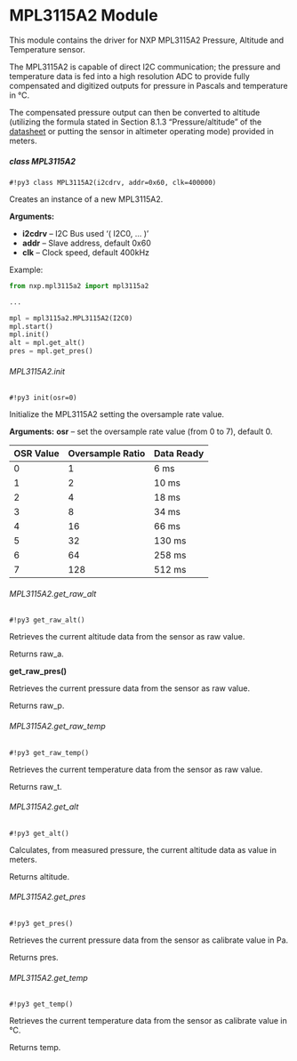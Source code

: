 # MPL3115A2 Module

This module contains the driver for NXP MPL3115A2 Pressure, Altitude and Temperature sensor.

The MPL3115A2 is capable of direct I2C communication; the pressure and temperature data is fed into a high resolution ADC to provide fully compensated and digitized outputs for pressure in Pascals and temperature in °C.

The compensated pressure output can then be converted to altitude (utilizing the formula stated in Section 8.1.3 “Pressure/altitude” of the [datasheet](http://www.nxp.com/assets/documents/data/en/data-sheets/MPL3115A2.pdf) or putting the sensor in altimeter operating mode) provided in meters.

##### class MPL3115A2

```#!py3 class MPL3115A2(i2cdrv, addr=0x60, clk=400000)```

Creates an instance of a new MPL3115A2.


**Arguments:**

    
-	**i2cdrv** – I2C Bus used ‘( I2C0, … )’
-	**addr** – Slave address, default 0x60
-	**clk** – Clock speed, default 400kHz


Example:

```py
from nxp.mpl3115a2 import mpl3115a2

...

mpl = mpl3115a2.MPL3115A2(I2C0)
mpl.start()
mpl.init()
alt = mpl.get_alt()
pres = mpl.get_pres()
```

###### MPL3115A2.init

```#!py3 init(osr=0)```

Initialize the MPL3115A2 setting the oversample rate value.


**Arguments:** **osr** – set the oversample rate value (from 0 to 7), default 0.

| OSR Value | Oversample Ratio | Data Ready |
|-----------|------------------|------------|
| 0         | 1                | 6 ms       |
| 1         | 2                | 10 ms      |
| 2         | 4                | 18 ms      |
| 3         | 8                | 34 ms      |
| 4         | 16               | 66 ms      |
| 5         | 32               | 130 ms     |
| 6         | 64               | 258 ms     |
| 7         | 128              | 512 ms     |

###### MPL3115A2.get_raw_alt

```#!py3 get_raw_alt()```

Retrieves the current altitude data from the sensor as raw value.

Returns raw_a.


**get_raw_pres()**

Retrieves the current pressure data from the sensor as raw value.

Returns raw_p.

###### MPL3115A2.get_raw_temp

```#!py3 get_raw_temp()```

Retrieves the current temperature data from the sensor as raw value.

Returns raw_t.

###### MPL3115A2.get_alt

```#!py3 get_alt()```

Calculates, from measured pressure, the current altitude data as value in meters.

Returns altitude.

###### MPL3115A2.get_pres

```#!py3 get_pres()```

Retrieves the current pressure data from the sensor as calibrate value in Pa.

Returns pres.

###### MPL3115A2.get_temp

```#!py3 get_temp()```

Retrieves the current temperature data from the sensor as calibrate value in °C.

Returns temp.
<!--stackedit_data:
eyJoaXN0b3J5IjpbMzgzMTczNjIyLC0xNTAzNDI4NzMwXX0=
-->
